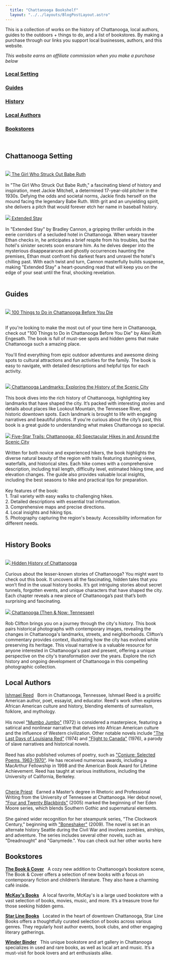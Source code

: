 ```yaml
---
  title: "Chattanooga Bookshelf"
  layout: "../../layouts/BlogPostLayout.astro"
---
```



This is a collection of works on the history of Chattanooga, local authors, guides to the outdoors + things to do, and a list of bookstores. By making a purchase through our links you support local businesses, authors, and this website.

*This website earns an affiliate commission when you make a purchase below*

<div class="flex justify-evenly flex-wrap">
  <h3 class="bookstore-h2"><a href="#setting">Local Setting</a></h4>
  <h3 class="bookstore-h2"><a href="#guides">Guides</a></h4>
  <h3 class="bookstore-h2"><a href="#history">History</a></h4>
  <h3 class="bookstore-h2"><a href="#authors"> Local Authors</a></h4>
  <h3 class="bookstore-h2"><a href="#bookstores">Bookstores</a></h4>
</div>

<br>
<h2 class="bookstore-h2" id="setting">Chattanooga Setting</h2>

<br>
<div class="book-img-title">
  <a href="https://amzn.to/4aQqDin" target="_blank">
    <img src="/images/bookshelf_giftshop/chattanooga/babe_ruth.jpg" class="book-size mr-2p5">
    <a href="https://amzn.to/4aQqDin" target="_blank">The Girl Who Struck Out Babe Ruth</a>
  </a>
</div>
<br>
In "The Girl Who Struck Out Babe Ruth," a fascinating blend of history and inspiration, meet Jackie Mitchell, a determined 17-year-old pitcher in the 1930s. Defying the odds and societal norms, Jackie finds herself on the mound facing the legendary Babe Ruth. With grit and an unyielding spirit, she delivers a pitch that would forever etch her name in baseball history. 
<br><br>
<div class="book-img-title">
  <a href="https://amzn.to/4cAlegy" target="_blank">
    <img src="/images/bookshelf_giftshop/chattanooga/extended_stay.jpg" class="book-size mr-2p5">
    <a href="https://amzn.to/4cAlegy" target="_blank">Extended Stay</a>
  </a>
</div>
<br>
In "Extended Stay" by Bradley Cannon, a gripping thriller unfolds in the eerie corridors of a secluded hotel in Chattanooga. When weary traveler Ethan checks in, he anticipates a brief respite from his troubles, but the hotel's sinister secrets soon ensnare him. As he delves deeper into the mysterious disappearances and ghostly occurrences haunting the premises, Ethan must confront his darkest fears and unravel the hotel's chilling past. With each twist and turn, Cannon masterfully builds suspense, making "Extended Stay" a heart-pounding read that will keep you on the edge of your seat until the final, shocking revelation.
<br><br>

<h2 class="bookstore-h2" id="guides">Guides</h2>

<br>
<div class="book-img-title">
  <a href="https://amzn.to/3XdDO9U" target="_blank">
    <img src="/images/bookshelf_giftshop/chattanooga/100_things_chatt.jpg" class="book-size mr-2p5">
    <a href="https://amzn.to/3XdDO9U" target="_blank">100 Things to Do in Chattanooga Before You Die</a>
  </a>
</div>
<br>

If you're looking to make the most out of your time here in Chattanooga, check out "100 Things to Do in Chattanooga Before You Die" by Alexi Ruth Engesath. The book is full of must-see spots and hidden gems that make Chattanooga such a amazing place.
<br><br>
You'll find everything from epic outdoor adventures and awesome dining spots to cultural attractions and fun activities for the family. The book is easy to navigate, with detailed descriptions and helpful tips for each activity. 
<br><br>
<div class="book-img-title">
  <a href="https://amzn.to/4c7KASG" target="_blank">
    <img src="/images/bookshelf_giftshop/chattanooga/landmarks.jpg" class="book-size mr-2p5">
    <a href="https://amzn.to/4c7KASG" target="_blank">Chattanooga Landmarks: Exploring the History of the Scenic City</a>
  </a>
</div>
<br>
This book dives into the rich history of Chattanooga, highlighting key landmarks that have shaped the city. It’s packed with interesting stories and details about places like Lookout Mountain, the Tennessee River, and historic downtown spots. Each landmark is brought to life with engaging narratives and beautiful photos. If you're curious about the city’s past, this book is a great guide to understanding what makes Chattanooga so special.
<br><br>
<div class="book-img-title">
  <a href="https://amzn.to/45hUajY" class="mr-2p5" target="_blank">
    <img src="/images/bookshelf_giftshop/chattanooga/five_star_trails_chatt.jpg" class="book-size mr-2p5">
    <a href="https://amzn.to/45hUajY" target="_blank">Five-Star Trails: Chattanooga: 40 Spectacular Hikes in and Around the Scenic City</a>
  </a>
</div>
<br>
Written for both novice and experienced hikers, the book highlights the diverse natural beauty of the region with trails featuring stunning views, waterfalls, and historical sites. Each hike comes with a comprehensive description, including trail length, difficulty level, estimated hiking time, and elevation changes. The guide also provides valuable local insights, including the best seasons to hike and practical tips for preparation.
<br><br>
Key features of the book:
<br>
1. Trail variety with easy walks to challenging hikes.
<br>
2. Detailed descriptions with essential trail information.
<br>
3. Comprehensive maps and precise directions.
<br>
4. Local insights and hiking tips.
<br>
5. Photography capturing the region's beauty.
Accessibility information for different needs.
<br><br>

<h2 class="bookstore-h2" id="history">History Books</h2>
<br>

<div class="book-img-title">
  <a href="https://amzn.to/3x723vN" target="_blank">
    <img src="/images/bookshelf_giftshop/chattanooga/hidden_history.jpg" class="book-size mr-2p5">
    <a href="https://amzn.to/3x723vN" target="_blank">Hidden History of Chattanooga</a>
  </a>
</div>
<br>
Curious about the lesser-known stories of Chattanooga? You might want to check out this book. It uncovers all the fascinating, hidden tales that you won’t find in the usual history books. It’s got intriguing stories about secret tunnels, forgotten events, and unique characters that have shaped the city. Each chapter reveals a new piece of Chattanooga’s past that’s both surprising and fascinating.
<br><br>
<div class="book-img-title">
  <a href="https://amzn.to/3KxPQmZ" target="_blank">
    <img src="/images/bookshelf_giftshop/chattanooga/then_and_now.jpg" class="book-size mr-2p5">
    <a href="https://amzn.to/3KxPQmZ" target="_blank">Chattanooga (Then & Now: Tennessee)</a>
  </a>
</div>
<br>
Rob Clifton brings you on a journey through the city's history. This book pairs historical photographs with contemporary images, revealing the changes in Chattanooga's landmarks, streets, and neighborhoods. Clifton’s commentary provides context, illustrating how the city has evolved while preserving its heritage. This visual narrative is a valuable resource for anyone interested in Chattanooga's past and present, offering a unique perspective on the city's transformation over the years. Explore the rich history and ongoing development of Chattanooga in this compelling photographic collection.

<h2 id="authors">Local Authors</h2>

<a href="https://en.wikipedia.org/wiki/Ishmael_Reed" target="_blank">Ishmael Reed</a> &nbsp; Born in Chattanooga, Tennessee, Ishmael Reed is a prolific American author, poet, essayist, and educator. Reed's work often explores African American culture and history, blending elements of surrealism, folklore, and mythology.
<br><br>
His novel  <a target="_blank" href="https://amzn.to/4bRvilA">"Mumbo Jumbo"</a> (1972) is considered a masterpiece, featuring a satirical and nonlinear narrative that delves into African American culture and the influence of Western civilization. Other notable novels include <a target="_blank" href="https://amzn.to/4ccfBF1">"The Last Days of Louisiana Red"</a> (1974) and <a target="_blank" href="https://amzn.to/3KuSkCy">"Flight to Canada"</a> (1976), a parody of slave narratives and historical novels.
<br><br>
Reed has also published volumes of poetry, such as <a target="_blank" href="https://amzn.to/4bQsQeQ">"Conjure: Selected Poems, 1963-1970"</a>. He has received numerous awards, including a MacArthur Fellowship in 1998 and the American Book Award for Lifetime Achievement. Reed has taught at various institutions, including the University of California, Berkeley.
<br><br>

<a href="https://en.wikipedia.org/wiki/Cherie_Priest" target="_blank">Cherie Priest</a> &nbsp; Earned a Master’s degree in Rhetoric and Professional Writing from the University of Tennessee at Chattanooga. Her debut novel, <a target="_blank" href="https://amzn.to/3Kz9qPM">"Four and Twenty Blackbirds"</a> (2005) marked the beginning of her Eden Moore series, which blends Southern Gothic and supernatural elements. 
<br><br>
She gained wider recognition for her steampunk series, "The Clockwork Century," beginning with <a href="https://amzn.to/3wWp84p" target="_blank">"Boneshaker"</a> (2009). The novel is set in an alternate history Seattle during the Civil War and involves zombies, airships, and adventure. The series includes several other novels, such as "Dreadnought" and "Ganymede.". You can check out her other works here

<h2 class="bookstore-h2" id="bookstores">Bookstores</h2>

<a href="https://www.thebookandcover.com/" target="_blank">**The Book & Cover**</a> &nbsp; A cozy new addition to Chattanooga’s bookstore scene, The Book & Cover offers a selection of new books with a focus on contemporary fiction and children’s literature. They also have a charming café inside.

<a href="https://starlinebooks.indielite.org/" target="_blank">**McKay's Books**</a> &nbsp; A local favorite, McKay's is a large used bookstore with a vast selection of books, movies, music, and more. It’s a treasure trove for those seeking hidden gems.

<a href="https://starlinebooks.indielite.org/" target="_blank">**Star Line Books**</a> &nbsp; Located in the heart of downtown Chattanooga, Star Line Books offers a thoughtfully curated selection of books across various genres. They regularly host author events, book clubs, and other engaging literary gatherings.

<a href="https://shopwinderbinder.com/" target="_blank">**Winder Binder**</a> &nbsp; This unique bookstore and art gallery in Chattanooga specializes in used and rare books, as well as local art and music. It’s a must-visit for book lovers and art enthusiasts alike.